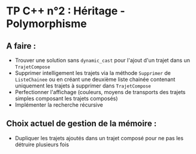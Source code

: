 # TP C++ n°2 : Héritage - Polymorphisme
## A faire :

- Trouver une solution sans `dynamic_cast` pour l'ajout d'un trajet dans un `TrajetCompose`
- Supprimer intelligement les trajets via la méthode `Supprimer` de `ListeChainee` ou en créant une deuxième liste chainée contenant uniquement les trajets à supprimer dans `TrajetCompose`
- Perfectionner l'affichage (couleurs, moyens de transports des trajets simples composant les trajets composés)
- Implémenter la recherche récursive

## Choix actuel de gestion de la mémoire :

- Dupliquer les trajets ajoutés dans un trajet composé pour ne pas les détruire plusieurs fois